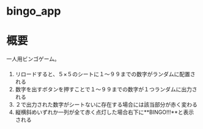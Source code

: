 # bingo_app

# 概要

一人用ビンゴゲーム。

#### 

1. リロードすると、５×５のシートに１〜９９までの数字がランダムに配置される
2. 数字を出すボタンを押すことで１〜９９までの数字が１つランダムに出力される
3. ２で出力された数字がシートないに存在する場合には該当部分が赤く変わる
4. 縦横斜めいずれか一列が全て赤く点灯した場合右下に**BINGO!!!**と表示される
